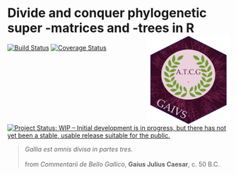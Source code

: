 # Divide and conquer phylogenetic super -matrices and -trees in R <img src="logo.png" height="200" align="right"/>

[![Build Status](https://travis-ci.org/AntonelliLab/gaius.svg?branch=master)](https://travis-ci.org/AntonelliLab/gaius) [![Coverage Status](https://coveralls.io/repos/github/AntonelliLab/gaius/badge.svg?branch=master)](https://coveralls.io/github/AntonelliLab/gaius?branch=master) [![Project Status: WIP – Initial development is in progress, but there has not yet been a stable, usable release suitable for the public.](https://www.repostatus.org/badges/latest/wip.svg)](https://www.repostatus.org/#wip) <!--[![DOI](https://zenodo.org/badge/0.svg)](https://zenodo.org/badge/latestdoi/0) [![ropensci](https://badges.ropensci.org/282_status.svg)](https://github.com/ropensci/onboarding/issues/282) -->

> *Gallia est omnis divisa in partes tres.* <br><br> from *Commentarii de Bello Gallico*, **Gaius Julius Caesar**, c. 50 B.C.

